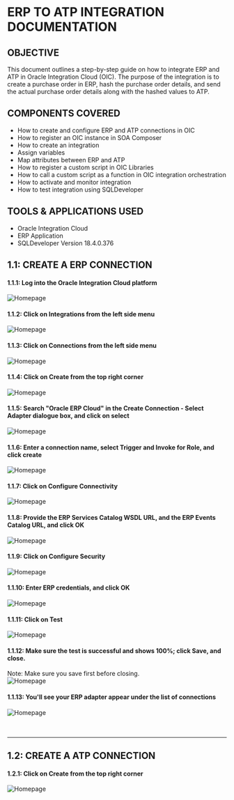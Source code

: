 # ERP TO ATP INTEGRATION DOCUMENTATION


## OBJECTIVE

This document outlines a step-by-step guide on how to integrate ERP and ATP in Oracle Integration Cloud (OIC).
The purpose of the integration is to create a purchase order in ERP, hash the purchase order details, and send the actual purchase order details along with the hashed values to ATP. 


## COMPONENTS COVERED

* How to create and configure ERP and ATP connections in OIC
* How to register an OIC instance in SOA Composer
* How to create an integration
* Assign variables
* Map attributes between ERP and ATP
* How to register a custom script in OIC Libraries 
* How to call a custom script as a function in OIC integration orchestration 
* How to activate and monitor integration
* How to test integration using SQLDeveloper


## TOOLS & APPLICATIONS USED

* Oracle Integration Cloud 
* ERP Application
* SQLDeveloper Version 18.4.0.376



## 1.1: CREATE A ERP CONNECTION 

#### 1.1.1: Log into the Oracle Integration Cloud platform <br/>
![Homepage](Images/image1.1.png)


#### 1.1.2: Click on Integrations from the left side menu <br/>
![Homepage](Images/image1.2.png)<br/>

#### 1.1.3: Click on Connections from the left side menu <br/>
![Homepage](Images/image1.3.png)<br/>

#### 1.1.4: Click on Create from the top right corner <br/>
![Homepage](Images/image1.4.png)<br/>

#### 1.1.5: Search "Oracle ERP Cloud" in the Create Connection - Select Adapter dialogue box, and click on select <br/>
![Homepage](Images/image1.5.png)<br/>

#### 1.1.6: Enter a connection name, select Trigger and Invoke for Role, and click create <br/>
![Homepage](Images/image1.6.png)<br/>

#### 1.1.7: Click on Configure Connectivity <br/>
![Homepage](Images/image1.7.png)<br/>

#### 1.1.8: Provide the ERP Services Catalog WSDL URL, and the ERP Events Catalog URL, and click OK <br/>
![Homepage](Images/image1.8.png)<br/>

#### 1.1.9: Click on Configure Security <br/>
![Homepage](Images/image1.9.png)<br/>

#### 1.1.10: Enter ERP credentials, and click OK <br/>
![Homepage](Images/image1.10.png)  <br/>

#### 1.1.11: Click on Test <br/>
![Homepage](Images/image1.11.png) <br/>

#### 1.1.12: Make sure the test is successful and shows 100%; click Save, and close. <br/>

Note: Make sure you save first before closing. <br/>
![Homepage](Images/image1.12.png) <br/>

#### 1.1.13: You'll see your ERP adapter appear under the list of connections <br/>
![Homepage](Images/image1.13.png) <br/>
<br/>
<br/>

***

## 1.2: CREATE A ATP CONNECTION 

#### 1.2.1: Click on Create from the top right corner <br/>
![Homepage](Images/image1.13.png)
